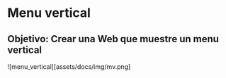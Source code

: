 # Menu vertical

## Objetivo: Crear una Web que muestre un menu vertical 

![menu_vertical][assets/docs/img/mv.png]